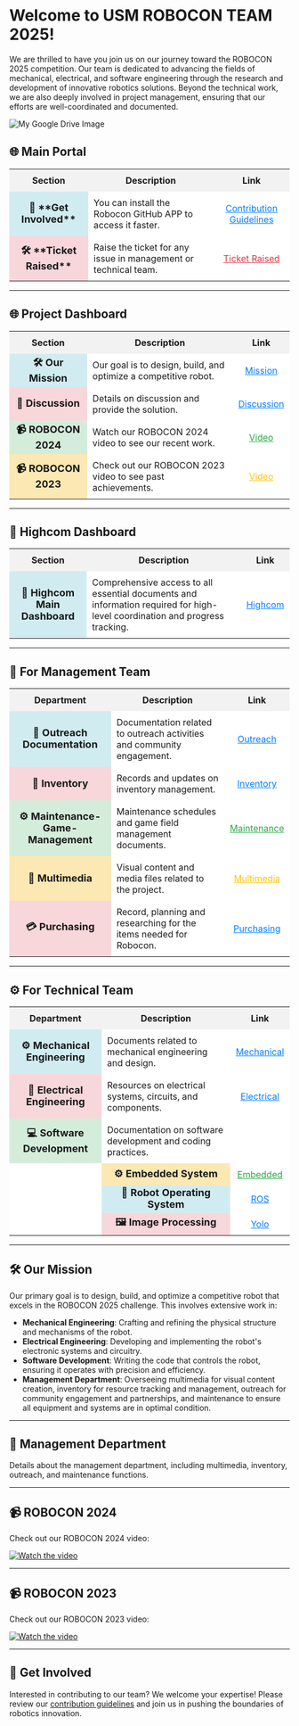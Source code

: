 # Welcome to USM ROBOCON TEAM 2025!

We are thrilled to have you join us on our journey toward the ROBOCON 2025 competition. Our team is dedicated to advancing the fields of mechanical, electrical, and software engineering through the research and development of innovative robotics solutions. Beyond the technical work, we are also deeply involved in project management, ensuring that our efforts are well-coordinated and documented.

![My Google Drive Image](https://drive.google.com/uc?export=view&id=1CuuwDG8pLRj5c7uGKh_yt8a0mQTzTLFT)

## 🌐 **Main Portal**

<div align="center">
  <table>
    <tr>
      <th style="text-align:center; background-color:#f2f2f2; padding: 10px;">Section</th>
      <th style="text-align:center; background-color:#f2f2f2; padding: 10px;">Description</th>
      <th style="text-align:center; background-color:#f2f2f2; padding: 10px;">Link</th>
    </tr>
    <tr>
      <td style="text-align:center; font-weight:bold; font-size:18px; background-color:#d1ecf1;">🤝 **Get Involved**</td>
      <td style="padding:10px; background-color:#ffffff;">You can install the Robocon GitHub APP to access it faster.</td>
      <td style="text-align:center; padding:10px; background-color:#ffffff;">
        <a href="https://github.com/Robocon-Team-2025/APP_Features/blob/main/README.md" style="color:#007bff;">Contribution Guidelines</a>
      </td>
    </tr>
    <tr>
      <td style="text-align:center; font-weight:bold; font-size:18px; background-color:#f8d7da;">🛠 **Ticket Raised**</td>
      <td style="padding:10px; background-color:#ffffff;">Raise the ticket for any issue in management or technical team.</td>
      <td style="text-align:center; padding:10px; background-color:#ffffff;">
        <a href="https://github.com/Robocon-Team-2025/Issue_Raised" style="color:#dc3545;">Ticket Raised</a>
      </td>
    </tr>
  </table>
</div>


---

<h2>🌐 Project Dashboard</h2>
<div align="center">
  <table>
    <tr>
      <th style="text-align:center; background-color:#f2f2f2; padding: 10px;">Section</th>
      <th style="text-align:center; background-color:#f2f2f2; padding: 10px;">Description</th>
      <th style="text-align:center; background-color:#f2f2f2; padding: 10px;">Link</th>
    </tr>
    <tr>
      <td style="text-align:center; font-weight:bold; font-size:18px; background-color:#d1ecf1;">🛠 Our Mission</td>
      <td style="padding:10px; background-color:#ffffff;">Our goal is to design, build, and optimize a competitive robot.</td>
      <td style="text-align:center; padding:10px; background-color:#ffffff;">
        <a href="#our-mission" style="color:#007bff;">Mission</a>
      </td>
    </tr>
    <tr>
      <td style="text-align:center; font-weight:bold; font-size:18px; background-color:#f8d7da;">🏢 Discussion</td>
      <td style="padding:10px; background-color:#ffffff;">Details on discussion and provide the solution.</td>
      <td style="text-align:center; padding:10px; background-color:#ffffff;">
        <a href="https://github.com/orgs/Robocon-Team-2025/discussions" style="color:#007bff;">Discussion</a>
      </td>
    </tr>
    <tr>
      <td style="text-align:center; font-weight:bold; font-size:18px; background-color:#d4edda;">📹 ROBOCON 2024</td>
      <td style="padding:10px; background-color:#ffffff;">Watch our ROBOCON 2024 video to see our recent work.</td>
      <td style="text-align:center; padding:10px; background-color:#ffffff;">
        <a href="https://drive.google.com/file/d/1hpsyqzMHmouXWSKGGdjjtJU9n4_LRnJK/view?usp=drive_link" style="color:#28a745;">Video</a>
      </td>
    </tr>
    <tr>
      <td style="text-align:center; font-weight:bold; font-size:18px; background-color:#fce8b2;">📹 ROBOCON 2023</td>
      <td style="padding:10px; background-color:#ffffff;">Check out our ROBOCON 2023 video to see past achievements.</td>
      <td style="text-align:center; padding:10px; background-color:#ffffff;">
        <a href="https://youtu.be/yY-7Zocelrg" style="color:#ffc107;">Video</a>
      </td>
    </tr>
  </table>
</div>

<hr>

<h2>📄 Highcom Dashboard</h2>
<div align="center">
  <table>
    <tr>
      <th style="text-align:center; background-color:#f2f2f2; padding: 10px;">Section</th>
      <th style="text-align:center; background-color:#f2f2f2; padding: 10px;">Description</th>
      <th style="text-align:center; background-color:#f2f2f2; padding: 10px;">Link</th>
    </tr>
    <tr>
      <td style="text-align:center; font-weight:bold; font-size:18px; background-color:#d1ecf1;">📄 Highcom Main Dashboard</td>
      <td style="padding:10px; background-color:#ffffff;">Comprehensive access to all essential documents and information required for high-level coordination and progress tracking.</td>
      <td style="text-align:center; padding:10px; background-color:#ffffff;">
        <a href="https://github.com/Robocon-Team-2025/High_Com_Main_Dashboard" style="color:#007bff;">Highcom</a>
      </td>
    </tr>
  </table>
</div>

<hr>

<h2>👥 For Management Team</h2>
<div align="center">
  <table>
    <tr>
      <th style="text-align:center; background-color:#f2f2f2; padding: 10px;">Department</th>
      <th style="text-align:center; background-color:#f2f2f2; padding: 10px;">Description</th>
      <th style="text-align:center; background-color:#f2f2f2; padding: 10px;">Link</th>
    </tr>
    <tr>
      <td style="text-align:center; font-weight:bold; font-size:18px; background-color:#d1ecf1;">📝 Outreach Documentation</td>
      <td style="padding:10px; background-color:#ffffff;">Documentation related to outreach activities and community engagement.</td>
      <td style="text-align:center; padding:10px; background-color:#ffffff;">
        <a href="https://github.com/Robocon-Team-2025/Outreach/tree/main/Dashboard" style="color:#007bff;">Outreach</a>
      </td>
    </tr>
    <tr>
      <td style="text-align:center; font-weight:bold; font-size:18px; background-color:#f8d7da;">📂 Inventory</td>
      <td style="padding:10px; background-color:#ffffff;">Records and updates on inventory management.</td>
      <td style="text-align:center; padding:10px; background-color:#ffffff;">
        <a href="https://github.com/Robocon-Team-2025/Inventory" style="color:#007bff;">Inventory</a>
      </td>
    </tr>
    <tr>
      <td style="text-align:center; font-weight:bold; font-size:18px; background-color:#d4edda;">⚙️ Maintenance-Game-Management</td>
      <td style="padding:10px; background-color:#ffffff;">Maintenance schedules and game field management documents.</td>
      <td style="text-align:center; padding:10px; background-color:#ffffff;">
        <a href="https://github.com/Robocon-Team-2025/Maintenance-Game-Management" style="color:#28a745;">Maintenance</a>
      </td>
    </tr>
    <tr>
      <td style="text-align:center; font-weight:bold; font-size:18px; background-color:#fce8b2;">🎥 Multimedia</td>
      <td style="padding:10px; background-color:#ffffff;">Visual content and media files related to the project.</td>
      <td style="text-align:center; padding:10px; background-color:#ffffff;">
        <a href="https://github.com/Robocon-Team-2025/Multimedia" style="color:#ffc107;">Multimedia</a>
      </td>
    </tr>
    <tr>
      <td style="text-align:center; font-weight:bold; font-size:18px; background-color:#f8d7da;">💳 Purchasing</td>
      <td style="padding:10px; background-color:#ffffff;">Record, planning and researching for the items needed for Robocon.</td>
      <td style="text-align:center; padding:10px; background-color:#ffffff;">
        <a href="https://github.com/Robocon-Team-2025/Purchasing" style="color:#007bff;">Purchasing</a>
      </td>
    </tr>
  </table>
</div>

<hr>

<h2>⚙️ For Technical Team</h2>
<div align="center">
  <table>
    <tr>
      <th style="text-align:center; background-color:#f2f2f2; padding: 10px;">Department</th>
      <th style="text-align:center; background-color:#f2f2f2; padding: 10px;">Description</th>
      <th style="text-align:center; background-color:#f2f2f2; padding: 10px;">Link</th>
    </tr>
    <tr>
      <td style="text-align:center; font-weight:bold; font-size:18px; background-color:#d1ecf1;">⚙️ Mechanical Engineering</td>
      <td style="padding:10px; background-color:#ffffff;">Documents related to mechanical engineering and design.</td>
      <td style="text-align:center; padding:10px; background-color:#ffffff;">
        <a href="https://github.com/Robocon-Team-2025/Mechanical-Engineering" style="color:#007bff;">Mechanical</a>
      </td>
    </tr>
    <tr>
      <td style="text-align:center; font-weight:bold; font-size:18px; background-color:#f8d7da;">🔌 Electrical Engineering</td>
      <td style="padding:10px; background-color:#ffffff;">Resources on electrical systems, circuits, and components.</td>
      <td style="text-align:center; padding:10px; background-color:#ffffff;">
        <a href="https://github.com/Robocon-Team-2025/Electrical-Engineering" style="color:#007bff;">Electrical</a>
      </td>
    </tr>
    <tr>
      <td style="text-align:center; font-weight:bold; font-size:18px; background-color:#d4edda;">💻 Software Development</td>
      <td style="padding:10px; background-color:#ffffff;">Documentation on software development and coding practices.</td>
      <td style="text-align:center; padding:10px; background-color:#ffffff;"> </td>
    </tr>
    <tr>
      <td style="padding:10px; background-color:#ffffff;"></td>
      <td style="text-align:center; font-weight:bold; font-size:18px; background-color:#fce8b2;">⚙️ Embedded System</td>
      <td style="text-align:center; padding:10px; background-color:#ffffff;">
        <a href="https://github.com/Robocon-Team-2025/Embedded_System" style="color:#28a745;">Embedded</a>
      </td>
    </tr>
    <tr>
      <td style="padding:10px; background-color:#ffffff;"></td>
      <td style="text-align:center; font-weight:bold; font-size:18px; background-color:#d1ecf1;">🤖 Robot Operating System</td>
      <td style="text-align:center; padding:10px; background-color:#ffffff;">
        <a href="https://github.com/Robocon-Team-2025/Robot_Operating_System" style="color:#007bff;">ROS</a>
      </td>
    </tr>
    <tr>
      <td style="padding:10px; background-color:#ffffff;"></td>
      <td style="text-align:center; font-weight:bold; font-size:18px; background-color:#f8d7da;">🖼️ Image Processing</td>
      <td style="text-align:center; padding:10px; background-color:#ffffff;">
        <a href="https://github.com/Robocon-Team-2025/Image_Processing" style="color:#007bff;">Yolo</a>
      </td>
    </tr>
  </table>
</div>

<hr>

## 🛠 Our Mission

Our primary goal is to design, build, and optimize a competitive robot that excels in the ROBOCON 2025 challenge. This involves extensive work in:
- **Mechanical Engineering**: Crafting and refining the physical structure and mechanisms of the robot.
- **Electrical Engineering**: Developing and implementing the robot's electronic systems and circuitry.
- **Software Development**: Writing the code that controls the robot, ensuring it operates with precision and efficiency.
- **Management Department**: Overseeing multimedia for visual content creation, inventory for resource tracking and management, outreach for community engagement and partnerships, and maintenance to ensure all equipment and systems are in optimal condition.

---

## 🏢 Management Department

Details about the management department, including multimedia, inventory, outreach, and maintenance functions.

---

## 📹 ROBOCON 2024

Check out our ROBOCON 2024 video:

[![Watch the video](https://drive.google.com/uc?export=view&id=1DMDmdUtDVRUbdqwmRiwUtuCqraVRy1nK)](https://drive.google.com/file/d/1hpsyqzMHmouXWSKGGdjjtJU9n4_LRnJK/view?usp=drive_link)

---

## 📹 ROBOCON 2023

Check out our ROBOCON 2023 video:

[![Watch the video](https://img.youtube.com/vi/yY-7Zocelrg/maxresdefault.jpg)](https://youtu.be/yY-7Zocelrg)

---

## 🤝 Get Involved

Interested in contributing to our team? We welcome your expertise! Please review our [contribution guidelines](link-to-contribution-guidelines) and join us in pushing the boundaries of robotics innovation.
